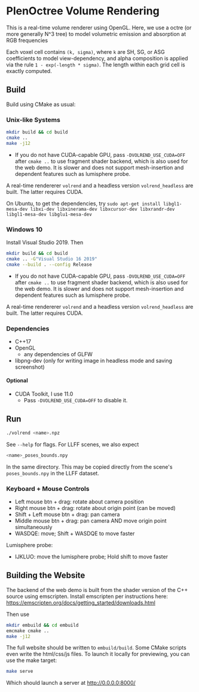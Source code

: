 # PlenOctree Volume Rendering

This is a real-time volume renderer using OpenGL.
Here, we use a octre (or more generally N^3 tree) to model volumetric emission and absorption at RGB frequencies

Each voxel cell contains `(k, sigma)`,
where `k` are SH, SG, or ASG coefficients to model view-dependency, and
alpha composition is applied via the rule `1 - exp(-length * sigma)`.
The length within each grid cell is exactly computed.

## Build
Build using CMake as usual:

### Unix-like Systems
```sh
mkdir build && cd build
cmake ..
make -j12
```

- If you do not have CUDA-capable GPU, pass `-DVOLREND_USE_CUDA=OFF` after `cmake ..` to use fragment shader backend, which is also used for the web demo.
  It is slower and does not support mesh-insertion and dependent features such as lumisphere probe.

A real-time rendererer `volrend` and a headless version `volrend_headless` are built. The latter requires CUDA.

On Ubuntu, to get the dependencies, try
`sudo apt-get install libgl1-mesa-dev libxi-dev libxinerama-dev libxcursor-dev libxrandr-dev libgl1-mesa-dev libglu1-mesa-dev`

### Windows 10
Install Visual Studio 2019. Then
```sh
mkdir build && cd build
cmake .. -G"Visual Studio 16 2019"
cmake --build . --config Release
```
- If you do not have CUDA-capable GPU, pass `-DVOLREND_USE_CUDA=OFF` after `cmake ..` to use fragment shader backend, which is also used for the web demo.
  It is slower and does not support mesh-insertion and dependent features such as lumisphere probe.

A real-time rendererer `volrend` and a headless version `volrend_headless` are built. The latter requires CUDA.

### Dependencies
- C++17
- OpenGL
    - any dependencies of GLFW
- libpng-dev (only for writing image in headless mode and saving screenshot)

#### Optional
- CUDA Toolkit, I use 11.0
    - Pass `-DVOLREND_USE_CUDA=OFF` to disable it.

## Run
```sh
./volrend <name>.npz
```
See `--help` for flags.
For LLFF scenes, we also expect
```sh
<name>_poses_bounds.npy
```
In the same directory. This may be copied directly from the scene's `poses_bounds.npy` in the LLFF dataset.

### Keyboard + Mouse Controls
- Left mouse btn + drag: rotate about camera position
- Right mouse btn + drag: rotate about origin point (can be moved)
- Shift + Left mouse btn + drag: pan camera
- Middle mouse btn + drag: pan camera AND move origin point simultaneously
- WASDQE: move; Shift + WASDQE to move faster

Lumisphere probe:
- IJKLUO: move the lumisphere probe; Hold shift to move faster

## Building the Website

The backend of the web demo is built from the shader version of the C++ source using emscripten.
Install emscripten per instructions here:
https://emscripten.org/docs/getting_started/downloads.html

Then use
```sh
mkdir embuild && cd embuild
emcmake cmake ..
make -j12
```

The full website should be written to `embuild/build`.
Some CMake scripts even write the html/css/js files.
To launch it locally for previewing, you can use the make target:
```sh
make serve
```
Which should launch a server at http://0.0.0.0:8000/
